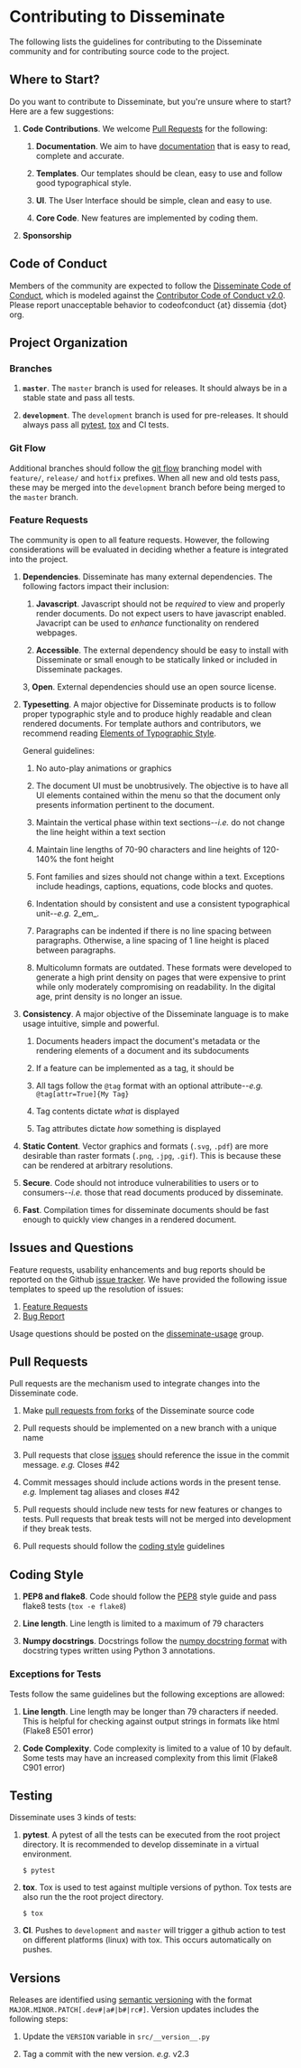 # Contributing to Disseminate

The following lists the guidelines for contributing to the Disseminate community
and for contributing source code to the project.

## Where to Start?

Do you want to contribute to Disseminate, but you're unsure where to start?
Here are a few suggestions:

1. **Code Contributions**. We welcome [Pull Requests](#pull-requests) for the
   following:

    1. **Documentation**. We aim to have [documentation] that is easy to read,
       complete and accurate.
   
    2. **Templates**. Our templates should be clean, easy to use and follow
       good typographical style.
       
    3. **UI**. The User Interface should be simple, clean and easy to use.    
       
    4. **Core Code**. New features are implemented by coding them.
    
2. **Sponsorship**

## Code of Conduct

Members of the community are expected to follow the 
[Disseminate Code of Conduct], which is modeled against the 
[Contributor Code of Conduct v2.0]. Please report unacceptable behavior to
codeofconduct {at} dissemia {dot} org.

## Project Organization

### Branches

1. **``master``**. The ``master`` branch is used for releases. It should always 
   be in a stable state and pass all tests.
   
2. **``development``**. The ``development`` branch is used for pre-releases. It 
   should always pass all [pytest], [tox] and CI tests.

### Git Flow

Additional branches should follow the [git flow] branching model with 
``feature/``, ``release/`` and ``hotfix`` prefixes. When all new and old 
tests pass, these may be merged into the ``development`` branch before being 
merged to the ``master`` branch.

### Feature Requests

The community is open to all feature requests. However, the following 
considerations will be evaluated in deciding whether a feature is
integrated into the project.

1. **Dependencies**. Disseminate has many external dependencies. The following
   factors impact their inclusion: 

   1. **Javascript**. Javascript should not be _required_ to view and properly
      render documents. Do not expect users to have javascript enabled. 
      Javacript can be used to *enhance* functionality on rendered 
      webpages.
      
   2. **Accessible**. The external dependency should be easy to install with
      Disseminate or small enough to be statically linked or included in 
      Disseminate packages.
      
   3, **Open**. External dependencies should use an open source license.
   
2. **Typesetting**. A major objective for Disseminate products is to follow
   proper typographic style and to produce highly readable and clean rendered
   documents. For template authors and contributors, we recommend reading 
   [Elements of Typographic Style]. 
   
   General guidelines:
   
   1. No auto-play animations or graphics
   
   2. The document UI must be unobtrusively. The objective is to have all 
      UI elements contained within the menu so that the document only
      presents information pertinent to the document.
   
   3. Maintain the vertical phase within text sections--_i.e._ do not
      change the line height within a text section
      
   4. Maintain line lengths of 70-90 characters and line heights of 120-140%
      the font height
      
   5. Font families and sizes should not change within a text. Exceptions
      include headings, captions, equations, code blocks and quotes.
      
   6. Indentation should by consistent and use a consistent typographical
      unit--_e.g._ 2_em_.
      
   7. Paragraphs can be indented if there is no line spacing between paragraphs.
      Otherwise, a line spacing of 1 line height is placed between paragraphs.
   
   8. Multicolumn formats are outdated. These formats were developed to
      generate a high print density on pages that were expensive to print
      while only moderately compromising on readability. In the digital age,
      print density is no longer an issue. 
   
3. **Consistency**. A major objective of the Disseminate language is to make
   usage intuitive, simple and powerful. 
   
   1. Documents headers impact the document's metadata or the rendering
      elements of a document and its subdocuments
      
   2. If a feature can be implemented as a tag, it should be
   
   3. All tags follow the ``@tag`` format with an optional 
   attribute--_e.g._ ``@tag[attr=True]{My Tag}``
   
   4. Tag contents dictate _what_ is displayed
   
   5. Tag attributes dictate _how_ something is displayed
   
4. **Static Content**. Vector graphics and formats (``.svg``, ``.pdf``) are 
   more desirable than raster formats (``.png``, ``.jpg``, ``.gif``).
   This is because these can be rendered at arbitrary resolutions.

5. **Secure**. Code should not introduce vulnerabilities to users or to
   consumers--_i.e._ those that read documents produced by disseminate.
   
6. **Fast**. Compilation times for disseminate documents should be fast
   enough to quickly view changes in a rendered document.

## Issues and Questions

Feature requests, usability enhancements and bug reports should be reported
on the Github [issue tracker]. We have provided the following issue templates
to speed up the resolution of issues:

  1. [Feature Requests]
  2. [Bug Report]

Usage questions should be posted on the [disseminate-usage] group.

## Pull Requests

Pull requests are the mechanism used to integrate changes into the Disseminate
code.

  1. Make [pull requests from forks] of the Disseminate source code
  
  2. Pull requests should be implemented on a new branch with a unique name
  
  3. Pull requests that close [issues](#issues-and-questions) should reference
     the issue in the commit message. _e.g._ Closes #42
     
  4. Commit messages should include actions words in the present tense.
     _e.g._ Implement tag aliases and closes #42
     
  5. Pull requests should include new tests for new features or changes to
     tests. Pull requests that break tests will not be merged into development
     if they break tests.
     
  6. Pull requests should follow the [coding style](#coding-style) guidelines

## Coding Style

1. **PEP8 and flake8**. Code should follow the [PEP8] style guide and pass
   flake8 tests (``tox -e flake8``)

2. **Line length**. Line length is limited to a maximum of 79 characters

3. **Numpy docstrings**. Docstrings follow the [numpy docstring format] with
   docstring types written using Python 3 annotations.

### Exceptions for Tests

Tests follow the same guidelines but the following exceptions are allowed:

1. **Line length**. Line length may be longer than 79 characters if needed.
   This is helpful for checking against output strings in formats like html
   (Flake8 E501 error)
   
2. **Code Complexity**. Code complexity is limited to a value of 10 by default.
   Some tests may have an increased complexity from this limit (Flake8 C901
   error)

## Testing

Disseminate uses 3 kinds of tests:

1. **pytest**. A pytest of all the tests can be executed from the root project
   directory. It is recommended to develop disseminate in a virtual 
   environment.
   
   ```shell script
   $ pytest
   ```

2. **tox**. Tox is used to test against multiple versions of python. Tox 
   tests are also run the the root project directory.

    ```shell script
    $ tox
    ```
   
3. **CI**. Pushes to ``development`` and ``master`` will trigger a github
   action to test on different platforms (linux) with tox. This occurs
   automatically on pushes.

## Versions

Releases are identified using [semantic versioning] with the format
``MAJOR.MINOR.PATCH[.dev#|a#|b#|rc#]``. Version updates includes the following
steps:

1. Update the ``VERSION`` variable in ``src/__version__.py``

2. Tag a commit with the new version. _e.g._ v2.3


[documentation]: https://www.dissemia.dev/docs/disseminate/index.html
[Disseminate Code of Conduct]: https://github.com/jlorieau/disseminate/blob/master/CODE_OF_CONDUCT.md
[Contributor Code of Conduct v2.0]: https://www.contributor-covenant.org/version/2/0/code_of_conduct.html
[pytest]: https://pypi.org/project/pytest/
[tox]: https://tox.readthedocs.io/en/latest/
[git flow]: https://nvie.com/posts/a-successful-git-branching-model/
[Elements of Typographic Style]: https://en.wikipedia.org/wiki/The_Elements_of_Typographic_Style
[issue tracker]: https://github.com/jlorieau/disseminate/issues
[Feature Requests]: https://github.com/jlorieau/disseminate/issues/new?assignees=&labels=&template=feature_request.md&title=
[Bug Report]: https://github.com/jlorieau/disseminate/issues/new?assignees=&labels=&template=bug_report.md&title=
[disseminate-usage]: https://groups.google.com/g/disseminate-usage
[pull requests from forks]: https://docs.github.com/en/github/collaborating-with-issues-and-pull-requests/creating-a-pull-request-from-a-fork
[PEP8]: https://www.python.org/dev/peps/pep-0008/
[numpy docstring format]: ttps://numpydoc.readthedocs.io/en/latest/format.html
[semantic versioning]: https://semver.org
